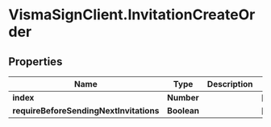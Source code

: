 # VismaSignClient.InvitationCreateOrder

## Properties
Name | Type | Description | Notes
------------ | ------------- | ------------- | -------------
**index** | **Number** |  | [optional] 
**requireBeforeSendingNextInvitations** | **Boolean** |  | [optional] 


